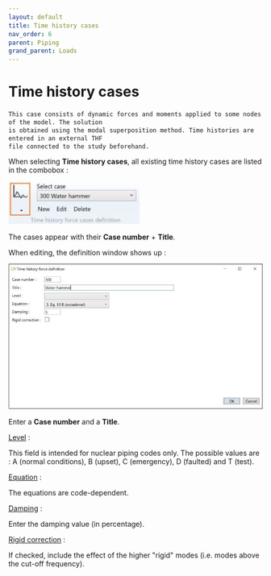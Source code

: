 ```yaml
---
layout: default
title: Time history cases
nav_order: 6
parent: Piping
grand_parent: Loads
---
```


# Time history cases

    This case consists of dynamic forces and moments applied to some nodes of the model. The solution
    is obtained using the modal superposition method. Time histories are entered in an external THF
    file connected to the study beforehand.

When selecting **Time history cases**, all existing time history cases are listed in the combobox :

![Image](../../Images/Load33.jpg)

The cases appear with their **Case number** + **Title**.

When editing, the definition window shows up :

![Image](../../Images/Load34.jpg)

Enter a **Case number** and a **Title**.

<ins>Level</ins> :

This field is intended for nuclear piping codes only. The possible values are : A (normal conditions), B (upset), C (emergency), D (faulted) and T (test). 

<ins>Equation</ins> :

The equations are code-dependent.

<ins>Damping</ins> :

Enter the damping value (in percentage).

<ins>Rigid correction</ins> :

If checked, include the effect of the higher "rigid" modes (i.e. modes above the cut-off frequency).
